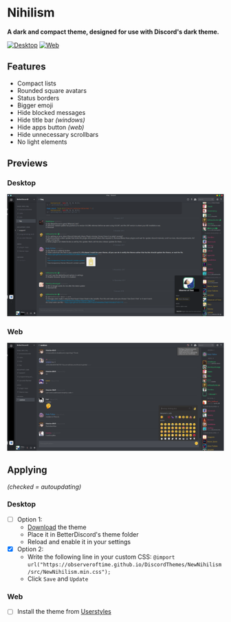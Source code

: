 # Nihilism

**A dark and compact theme, designed for use with Discord's dark theme.**

[![Desktop](https://img.shields.io/badge/Desktop-v1.0.0-yellowgreen.svg)](src/NewNihilism.css)
[![Web](https://img.shields.io/badge/Web-v1.0.0-brightgreen.svg)](userstyles/NewNihilism.css)

## Features

- Compact lists
- Rounded square avatars
- Status borders
- Bigger emoji
- Hide blocked messages
- Hide title bar _(windows)_
- Hide apps button _(web)_
- Hide unnecessary scrollbars
- No light elements

## Previews

### Desktop
![Desktop](img/preview.png)

### Web
![Web](userstyles/preview.png)

## Applying

_(checked = autoupdating)_

### Desktop
- [ ] Option 1:
  - [Download](https://betterdiscord.net/ghdl?id=1345) the theme
  - Place it in BetterDiscord's theme folder
  - Reload and enable it in your settings
- [x] Option 2:
  - Write the following line in your custom CSS: `@import url("https://observeroftime.github.io/DiscordThemes/NewNihilism/src/NewNihilism.min.css");`
  - Click `Save` and `Update`

### Web

- [ ] Install the theme from [Userstyles](https://userstyles.org/styles/147291/)
